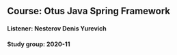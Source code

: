 ## Course: Otus Java Spring Framework

#### Listener: Nesterov Denis Yurevich

#### Study group: 2020-11
